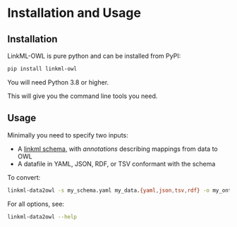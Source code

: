 # Installation and Usage

## Installation

LinkML-OWL is pure python and can be installed from PyPI:

```bash
pip install linkml-owl
```

You will need Python 3.8 or higher.

This will give you the command line tools you need. 

## Usage

Minimally you need to specify two inputs:

* A [linkml schema](https://linkml.io/linkml/schemas), with *annotations* describing mappings from data to OWL
* A datafile in YAML, JSON, RDF, or TSV conformant with the schema

To convert:

```bash
linkml-data2owl -s my_schema.yaml my_data.{yaml,json,tsv,rdf} -o my_ontology.owl.ttl 
```

For all options, see:

```bash
linkml-data2owl --help
```

